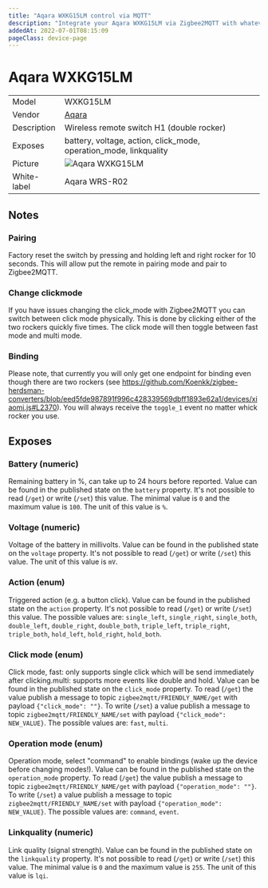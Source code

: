 ```yaml
---
title: "Aqara WXKG15LM control via MQTT"
description: "Integrate your Aqara WXKG15LM via Zigbee2MQTT with whatever smart home infrastructure you are using without the vendor's bridge or gateway."
addedAt: 2022-07-01T08:15:09
pageClass: device-page
---
```


<!-- !!!! -->
<!-- ATTENTION: This file is auto-generated through docgen! -->
<!-- You can only edit the "Notes"-Section between the two comment lines "Notes BEGIN" and "Notes END". -->
<!-- Do not use h1 or h2 heading within "## Notes"-Section. -->
<!-- !!!! -->

# Aqara WXKG15LM

|     |     |
|-----|-----|
| Model | WXKG15LM  |
| Vendor  | [Aqara](/supported-devices/#v=Aqara)  |
| Description | Wireless remote switch H1 (double rocker) |
| Exposes | battery, voltage, action, click_mode, operation_mode, linkquality |
| Picture | ![Aqara WXKG15LM](https://www.zigbee2mqtt.io/images/devices/WXKG15LM.png) |
| White-label | Aqara WRS-R02 |


<!-- Notes BEGIN: You can edit here. Add "## Notes" headline if not already present. -->
## Notes
### Pairing
Factory reset the switch by pressing and holding left and right rocker for 10 seconds. This will allow put the remote in pairing mode and pair to Zigbee2MQTT.

### Change clickmode
If you have issues changing the click_mode with Zigbee2MQTT you can switch between click mode physically. This is done by clicking either of the two rockers quickly five times. The click mode will then toggle between fast mode and multi mode.

### Binding
Please note, that currently you will only get one endpoint for binding even though there are two rockers (see https://github.com/Koenkk/zigbee-herdsman-converters/blob/eed5fde987891f996c428339569dbff1893e62a1/devices/xiaomi.js#L2370). You will always receive the `toggle_1` event no matter whick rocker you use.
<!-- Notes END: Do not edit below this line -->




## Exposes

### Battery (numeric)
Remaining battery in %, can take up to 24 hours before reported.
Value can be found in the published state on the `battery` property.
It's not possible to read (`/get`) or write (`/set`) this value.
The minimal value is `0` and the maximum value is `100`.
The unit of this value is `%`.

### Voltage (numeric)
Voltage of the battery in millivolts.
Value can be found in the published state on the `voltage` property.
It's not possible to read (`/get`) or write (`/set`) this value.
The unit of this value is `mV`.

### Action (enum)
Triggered action (e.g. a button click).
Value can be found in the published state on the `action` property.
It's not possible to read (`/get`) or write (`/set`) this value.
The possible values are: `single_left`, `single_right`, `single_both`, `double_left`, `double_right`, `double_both`, `triple_left`, `triple_right`, `triple_both`, `hold_left`, `hold_right`, `hold_both`.

### Click mode (enum)
Click mode, fast: only supports single click which will be send immediately after clicking.multi: supports more events like double and hold.
Value can be found in the published state on the `click_mode` property.
To read (`/get`) the value publish a message to topic `zigbee2mqtt/FRIENDLY_NAME/get` with payload `{"click_mode": ""}`.
To write (`/set`) a value publish a message to topic `zigbee2mqtt/FRIENDLY_NAME/set` with payload `{"click_mode": NEW_VALUE}`.
The possible values are: `fast`, `multi`.

### Operation mode (enum)
Operation mode, select "command" to enable bindings (wake up the device before changing modes!).
Value can be found in the published state on the `operation_mode` property.
To read (`/get`) the value publish a message to topic `zigbee2mqtt/FRIENDLY_NAME/get` with payload `{"operation_mode": ""}`.
To write (`/set`) a value publish a message to topic `zigbee2mqtt/FRIENDLY_NAME/set` with payload `{"operation_mode": NEW_VALUE}`.
The possible values are: `command`, `event`.

### Linkquality (numeric)
Link quality (signal strength).
Value can be found in the published state on the `linkquality` property.
It's not possible to read (`/get`) or write (`/set`) this value.
The minimal value is `0` and the maximum value is `255`.
The unit of this value is `lqi`.

